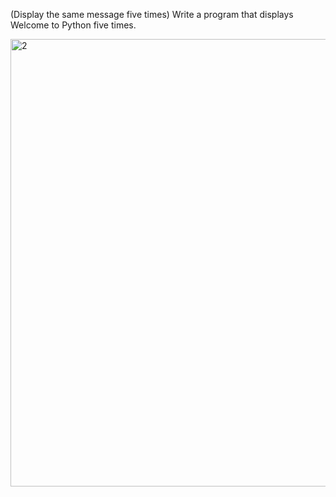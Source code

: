 (Display the same message five times) Write a program that displays Welcome to
Python five times.

<img width="716" alt="2" src="https://user-images.githubusercontent.com/110309198/198851030-4de78abc-63af-4e74-8e75-1c525dce9773.png">
